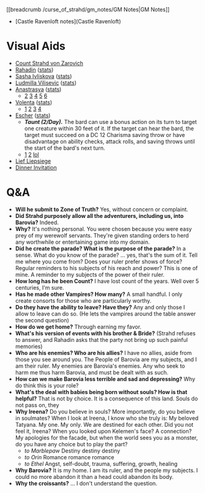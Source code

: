 [[breadcrumb /curse_of_strahd/gm_notes/GM Notes|GM Notes]]

* [Castle Ravenloft notes](Castle Ravenloft)

# Visual Aids

* [Count Strahd von Zarovich](^curse_of_strahd/strahd_6.jpg)
* [Rahadin](^curse_of_strahd/Rahadin.png) ([stats](https://5e.tools/bestiary.html#rahadin_cos))
* [Sasha Ivliskova](^curse_of_strahd/sasha_ivliskova.png) ([stats](https://5e.tools/bestiary.html#vampire%20spawn_mm))
* [Ludmilla Vilisevic](^curse_of_strahd/ludmilla_vilisevic.jpg) ([stats](https://i.imgur.com/2wAjyLe.png))
* [Anastrasya](^curse_of_strahd/anastrasya.jpg) ([stats](https://i.imgur.com/wQ76Gx8.png))
  * [2](^curse_of_strahd/anastrasya_2.jpg) [3](^curse_of_strahd/anastrasya_3.jpg) [4](^curse_of_strahd/anastrasya_rude.jpg) [5](^curse_of_strahd/anastrasya_smile.jpg) [6](^curse_of_strahd/anastrasya_angry.jpg)
* [Volenta](^curse_of_strahd/volenta.jpg) ([stats](https://i.imgur.com/VPtDgcC.png))
  * [1](^curse_of_strahd/volenta_mask_off.jpg) [2](^curse_of_strahd/volenta_makeup.png) [3](^curse_of_strahd/volenta_hot.jpg) [4](^curse_of_strahd/volenta_creepy.jpg)
* [Escher](^curse_of_strahd/escher_1.jpg) ([stats](https://i.imgur.com/yLzaDiO.png))
  * ***Taunt (2/Day).*** The bard can use a bonus action on its turn to target one creature within 30 feet of it. If the target can hear the bard, the target must succeed on a DC 12 Charisma saving throw or have disadvantage on ability checks, attack rolls, and saving throws until the start of the bard's next turn.
  * [1](^curse_of_strahd/escher_1.jpg) [2](^curse_of_strahd/escher_2.jpg) [lol](^curse_of_strahd/escher_lol.jpg)
* [Lief Liepsiege](^curse_of_strahd/lief_liepsiege.png)
* [Dinner Invitation](^curse_of_strahd/dinner_invitation.jpg)

# Q&A

* **Will he submit to Zone of Truth?** Yes, without concern or complaint.
* **Did Strahd purposely allow all the adventurers, including us, into Barovia?** Indeed.
* **Why?** It's nothing personal. You were chosen because you were easy prey of my werewolf servants. They're given standing orders to herd any worthwhile or entertaining game into my domain.
* **Did he create the parade? What is the purpose of the parade?** In a sense. What do you know of the parade? ... yes, that's the sum of it. Tell me where you come from? Does your ruler prefer shows of force? Regular reminders to his subjects of his reach and power? This is one of mine. A reminder to my subjects of the power of their ruler.
* **How long has he been Count?** I have lost count of the years. Well over 5 centuries, I'm sure.
* **Has he made other Vampires? How many?** A small handful. I only create consorts for those who are particularly worthy.
* **Do they have the ability to leave? Have they?** Any and only those I allow to leave can do so. (He lets the vampires around the table answer the second question)
* **How do we get home?** Through earning my favor.
* **What's his version of events with his brother & Bride?** (Strahd refuses to answer, and Rahadin asks that the party not bring up such painful memories)
* **Who are his enemies? Who are his allies?** I have no allies, aside from those you see around you. The People of Barovia are my subjects, and I am their ruler. My enemies are Barovia's enemies. Any who seek to harm me thus harm Barovia, and must be dealt with as such.
* **How can we make Barovia less terrible and sad and depressing?** Why do think this is your role?
* **What's the deal with babies being born without souls? How is that helpful?** That is not by choice. It is a consequence of this land. Souls do not pass on, they 
* **Why Ireena?** Do you believe in souls? More importantly, do you believe in soulmates? When I look at Ireena, I know who she truly is: My beloved Tatyana. My one. My only. We are destined for each other. Did you not feel it, Ireena? When you looked upon Kelemen's face? A connection? My apologies for the facade, but when the world sees you as a monster, do you have any choice but to play the part?
  * *to Marblepaw* Destiny destiny destiny
  * *to Orin* Romance romance romance
  * *to Ethel* Angst, self-doubt, trauma, suffering, growth, healing
* **Why Barovia?** It is my home. I am its ruler, and the people my subjects. I could no more abandon it than a head could abandon its body.
* **Why the croissants?** ... I don't understand the question.
